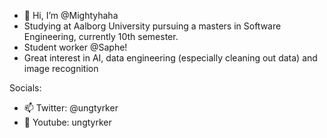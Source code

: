- 👋 Hi, I’m @Mightyhaha
- Studying at Aalborg University pursuing a masters in Software Engineering, currently 10th semester.
- Student worker @Saphe!
- Great interest in AI, data engineering (especially cleaning out data) and image recognition

Socials:
- 📫 Twitter: @ungtyrker
- 🎥 Youtube: ungtyrker
